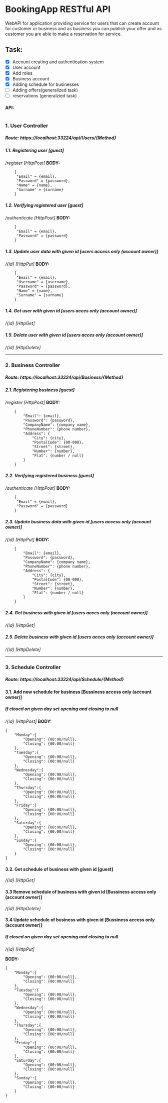 # BookingApp RESTful API
WebAPI  for application providing service for users that can create account for customer or business and as business you can publish your offer and as customer you are able to make a reservation for service. 

##  Task:
- [x] Account creating and authentication system
- [x] User account
- [x] Add roles
- [x] Business account
- [x] Adding schedule for businesses
- [ ] Adding offers(generalized task)
- [ ] reservations (generalzied task)

#### API:
#
### 1. User Controller
##### **Route**: https://localhost:33224/api/Users/{Method}

##### 1.1. Registering user [guest]
*/register [HttpPost]*
**BODY:**
```
	{
	 "Email" = {email},
	 "Password" = {password},
	 "Name" = {name},
	 "Surname" = {surname}
	}
```

##### 1.2. Verifying registered user [guest]
*/authenticate [HttpPost]*
**BODY:**
```
	{
	 "Email" = {email},
	 "Password" = {password}
	}
```

##### 1.3. Update user data with given id [users access only (account owner)]
*/{id} [HttpPut]*
**BODY:**
```	
	{
	 "Email" = {email},
	 "Username" = {username},
	 "Password" = {password},
	 "Name" = {name},
	 "Surname" = {surname}
	}	
```

##### 1.4. Get user with given id [users acces only (account owner)]
*/{id} [HttpGet]*

##### 1.5. Delete user with given id [users acces only (account owner)]
*/{id} [HttpDelete]*

<hr>

### 2. Business Controller
##### **Route**: https://localhost:33224/api/Business/{Method}

##### 2.1. Registering business [guest]
*/register [HttpPost]*
**BODY:**
```
	{
		"Email": {email},
		"Password": {password},
		"CompanyName": {company name},
		"PhoneNumber": {phone number},
		"Address": {
			"City": {city},
			"PostalCode": {00-000},
			"Street": {street},
			"Number": {number},
			"Flat": {number / null}
		}
	}
```

##### 2.2. Verifying registered business [guest]
*/authenticate [HttpPost]*
**BODY:**
```
	{
	 "Email" = {email},
	 "Password" = {password}
	}
```

##### 2.3. Update business data with given id [users access only (account owner)]
*/{id} [HttpPut]*
**BODY:**
```	
	{
		"Email": {email},
		"Password": {password},
		"CompanyName": {company name},
		"PhoneNumber": {phone number},
		"Address": {
			"City": {city},
			"PostalCode": {00-000},
			"Street": {street},
			"Number": {number},
			"Flat": {number / null}
		}
	}
```

##### 2.4. Get business with given id [users acces only (account owner)]
*/{id} [HttpGet]*

##### 2.5. Delete business with given id [users acces only (account owner)]
*/{id} [HttpDelete]*

<hr>

### 3. Schedule Controller
##### **Route**: https://localhost:33224/api/Schedule/{Method}

#### 3.1. Add new schedule for business [Bussiness access only (account owner)]
##### If closed on given day set opening and closing to null
*/{id} [HttpPost]*
**BODY:**
```
{
	"Monday":{
		"Opening": {00:00/null},
		"Closing": {00:00/null}
	},
	"Tuesday":{
		"Opening": {00:00/null},
		"Closing": {00:00/null}
	},
	"Wednesday":{
		"Opening": {00:00/null},
		"Closing": {00:00/null}
	},
	"Thursday":{
		"Opening": {00:00/null},
		"Closing": {00:00/null}
	},
	"Friday":{
		"Opening": {00:00/null},
		"Closing": {00:00/null}
	},
	"Saturday":{
		"Opening": {00:00/null},
		"Closing": {00:00/null}
	},
	"Sunday":{
		"Opening": {00:00/null},
		"Closing": {00:00/null}
	}	
}
```

#### 3.2. Get schedule of business with given id [guest]
*/{id} [HttpGet]*

#### 3.3 Remove schedule of business with given id [Bussiness access only (account owner)]
*/{id} [HttpDelete]*

#### 3.4 Update schedule of business with given id [Bussiness access only (account owner)]
##### If closed on given day set opening and closing to null
*/{id} [HttpPut]*

**BODY:**
```
{
	"Monday":{
		"Opening": {00:00/null},
		"Closing": {00:00/null}
	},
	"Tuesday":{
		"Opening": {00:00/null},
		"Closing": {00:00/null}
	},
	"Wednesday":{
		"Opening": {00:00/null},
		"Closing": {00:00/null}
	},
	"Thursday":{
		"Opening": {00:00/null},
		"Closing": {00:00/null}
	},
	"Friday":{
		"Opening": {00:00/null},
		"Closing": {00:00/null}
	},
	"Saturday":{
		"Opening": {00:00/null},
		"Closing": {00:00/null}
	},
	"Sunday":{
		"Opening": {00:00/null},
		"Closing": {00:00/null}
	}	
}
```